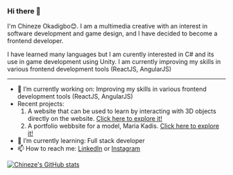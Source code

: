 ### Hi there 👋

I'm Chineze Okadigbo😊. I am a multimedia creative with an interest in software development and game design, and I have decided to become a frontend developer.

I have learned many languages but I am curently interested in C# and its use in game development using Unity. I am currently improving my skills in various frontend development tools (ReactJS, AngularJS)

---

- 🔭 I’m currently working on: Improving my skills in various frontend development tools (ReactJS, AngularJS)
- Recent projects:
  1. A website that can be used to learn by interacting with 3D objects directly on the website. [Click here to explore it!](https://learnwith3d.netflify.app)
  2. A portfolio webbsite for a model, Maria Kadis. [Click here to explore it!](https://maria-kadis.netflify.app)
- 🌱 I’m currently learning: Full stack developer
- 📫 How to reach me: [LinkedIn](https://ng.linkedin.com/in/chineze-okadigbo-0503851ba) or [Instagram](https://www.instagram.com/_chinezeokadigbo/?igshid=1aosdky1bgskm)

[![Chineze's GitHub stats](https://github-readme-stats.vercel.app/api?username=neze14)](https://github.com/anuraghazra/github-readme-stats)
